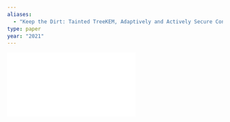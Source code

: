 ```yaml
---
aliases:
  - "Keep the Dirt: Tainted TreeKEM, Adaptively and Actively Secure Continuous Group Key Agreement"
type: paper
year: "2021"
---
```

![](../public/0f412d04f2ac0d04e1fdbdf5b7337d35.pdf)